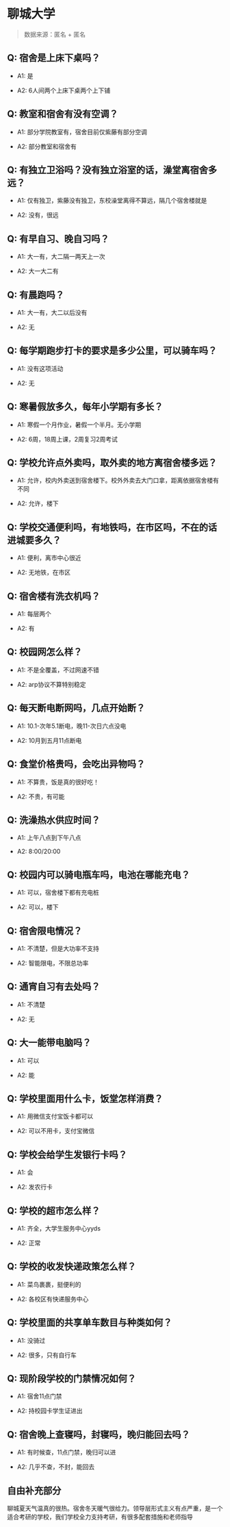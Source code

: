 # 聊城大学

> 数据来源：匿名 + 匿名

## Q: 宿舍是上床下桌吗？

- A1: 是

- A2: 6人间两个上床下桌两个上下铺

## Q: 教室和宿舍有没有空调？

- A1: 部分学院教室有，宿舍目前仅紫藤有部分空调

- A2: 部分教室和宿舍有

## Q: 有独立卫浴吗？没有独立浴室的话，澡堂离宿舍多远？

- A1: 仅有独卫，紫藤没有独卫，东校澡堂离得不算远，隔几个宿舍楼就是

- A2: 没有，很远

## Q: 有早自习、晚自习吗？

- A1: 大一有，大二隔一两天上一次

- A2: 大一大二有

## Q: 有晨跑吗？

- A1: 大一有，大二以后没有

- A2: 无

## Q: 每学期跑步打卡的要求是多少公里，可以骑车吗？

- A1: 没有这项活动

- A2: 无

## Q: 寒暑假放多久，每年小学期有多长？

- A1: 寒假一个月作业，暑假一个半月。无小学期

- A2: 6周，18周上课，2周复习2周考试

## Q: 学校允许点外卖吗，取外卖的地方离宿舍楼多远？

- A1: 允许，校内外卖送到宿舍楼下。校外外卖去大门口拿，距离依据宿舍楼有不同

- A2: 允许，楼下

## Q: 学校交通便利吗，有地铁吗，在市区吗，不在的话进城要多久？

- A1: 便利，离市中心很近

- A2: 无地铁，在市区

## Q: 宿舍楼有洗衣机吗？

- A1: 每层两个

- A2: 有

## Q: 校园网怎么样？

- A1: 不是全覆盖，不过网速不错

- A2: arp协议不算特别稳定

## Q: 每天断电断网吗，几点开始断？

- A1: 10.1-次年5.1断电，晚11-次日六点没电

- A2: 10月到五月11点断电

## Q: 食堂价格贵吗，会吃出异物吗？

- A1: 不算贵，饭是真的很好吃！

- A2: 不贵，有可能

## Q: 洗澡热水供应时间？

- A1: 上午八点到下午八点

- A2: 8:00/20:00

## Q: 校园内可以骑电瓶车吗，电池在哪能充电？

- A1: 可以，宿舍楼下都有充电桩

- A2: 可以，楼下

## Q: 宿舍限电情况？

- A1: 不清楚，但是大功率不支持

- A2: 智能限电，不限总功率

## Q: 通宵自习有去处吗？

- A1: 不清楚

- A2: 无

## Q: 大一能带电脑吗？

- A1: 可以

- A2: 能

## Q: 学校里面用什么卡，饭堂怎样消费？

- A1: 用微信支付宝饭卡都可以

- A2: 可以不用卡，支付宝微信

## Q: 学校会给学生发银行卡吗？

- A1: 会

- A2: 发农行卡

## Q: 学校的超市怎么样？

- A1: 齐全，大学生服务中心yyds

- A2: 正常

## Q: 学校的收发快递政策怎么样？

- A1: 菜鸟裹裹，挺便利的

- A2: 各校区有快递服务中心

## Q: 学校里面的共享单车数目与种类如何？

- A1: 没骑过

- A2: 很多，只有自行车

## Q: 现阶段学校的门禁情况如何？

- A1: 宿舍11点门禁

- A2: 持校园卡学生证进出

## Q: 宿舍晚上查寝吗，封寝吗，晚归能回去吗？

- A1: 有时候查，11点门禁，晚归可以进

- A2: 几乎不查，不封，能回去

## 自由补充部分

聊城夏天气温真的很热。宿舍冬天暖气很给力。领导层形式主义有点严重，是一个适合考研的学校，我们学校全力支持考研，有很多配套措施和老师指导